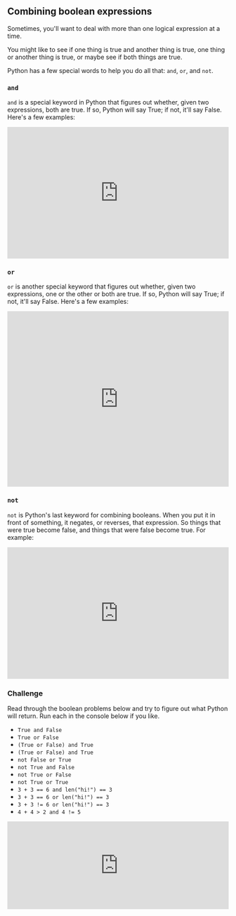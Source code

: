 ## Combining boolean expressions

Sometimes, you'll want to deal with more than one logical expression at a time.

You might like to see if one thing is true and another thing is true, one thing or another thing is true, or maybe see if both things are true.

Python has a few special words to help you do all that: `and`, `or`, and `not`.

### `and` 
`and` is a special keyword in Python that figures out whether, given two expressions, both are true. If so, Python will say True; if not, it'll say False. Here's a few examples:

<iframe src="https://trinket.io/embed/console/f31e9c968d" width="100%" height="300" frameborder="0" marginwidth="0" marginheight="0" allowfullscreen></iframe>

### `or`
`or` is another special keyword that figures out whether, given two expressions, one or the other or both are true. If so, Python will say True; if not, it'll say False. Here's a few examples:

<iframe src="https://trinket.io/embed/console/d109d9a41e" width="100%" height="400" frameborder="0" marginwidth="0" marginheight="0" allowfullscreen></iframe>

### `not` 
`not` is Python's last keyword for combining booleans. When you put it in front of something, it negates, or reverses, that expression. So things that were true become false, and things that were false become true. For example:

<iframe src="https://trinket.io/embed/console/a6049d1448" width="100%" height="300" frameborder="0" marginwidth="0" marginheight="0" allowfullscreen></iframe>

### Challenge

Read through the boolean problems below and try to figure out what Python will return. Run each in the console below if you like.

- `True and False`
- `True or False`
- `(True or False) and True`
- `(True or False) and True`
- `not False or True`
- `not True and False`
- `not True or False`
- `not True or True`
- `3 + 3 == 6 and len("hi!") == 3`
- `3 + 3 == 6 or len("hi!") == 3`
- `3 + 3 != 6 or len("hi!") == 3`
- `4 + 4 > 2 and 4 != 5`


<iframe src="https://trinket.io/embed/console/aae5a0dc21" width="100%" height="200" frameborder="0" marginwidth="0" marginheight="0" allowfullscreen></iframe>
